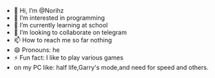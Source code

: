 - 👋 Hi, I’m @Norihz
- 👀 I’m interested in programming
- 🌱 I’m currently learning at school
- 💞️ I’m looking to collaborate on telegram
- 📫 How to reach me so far nothing
- 😄 Pronouns: he
- ⚡ Fun fact: I like to play various games
-  on my PC like: half life,Garry's mode,and need for speed and others.
<!---
Norihz/Norihz is a ✨ special ✨ repository because its `README.md` (this file) appears on your GitHub profile.
You can click the Preview link to take a look at your changes.
--->
